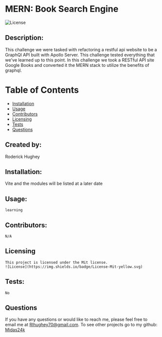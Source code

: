 # MERN: Book Search Engine
 
  ![License](https://img.shields.io/badge/License-Mit-yellow.svg)

  ## Description:
  This challenge we were tasked with refactoring a restful api website to be a GraphQl API built with Apollo Server. This challenge tested everything that we've learned up to this point. In this challenge we took a RESTful API  site Google Books and converted it the MERN stack to utilize the benefits of graphql.

  # Table of Contents

  * [Installation](#installation)
  * [Usage](#usage)
  * [Contributors](#contributors)
  * [Licensing](#Licensing)
  * [Tests](#tests)
  * [Questions](#questions)
  
  ## Created by:
   Roderick Hughey
   
  ## Installation:
   Vite and the modules will be listed at a later date

  ## Usage:
    learning 

  ## Contributors:
    N/A

  ## Licensing
    
    This project is licensed under the Mit license.
    ![License](https://img.shields.io/badge/License-Mit-yellow.svg)

  ## Tests:
    No

  ## Questions

  If you have any questions or would like to reach me, please feel free to email me at [Rlhughey70@gmail.com](mailto:Rlhughey70@gmail.com).
  To see other projects go to my github: [Midas24k](https://github.com/Midas24k)

  
  
